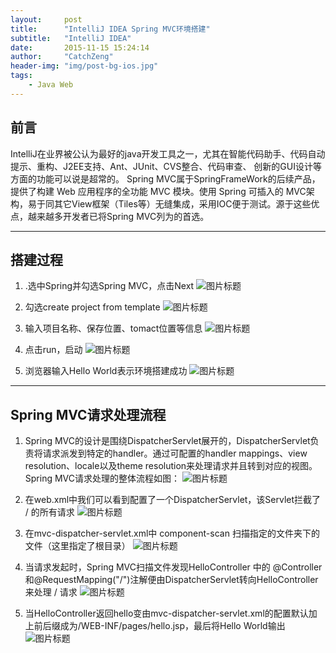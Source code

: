 ```yaml
---
layout:     post
title:      "IntelliJ IDEA Spring MVC环境搭建"
subtitle:   "IntelliJ IDEA"
date:       2015-11-15 15:24:14
author:     "CatchZeng"
header-img: "img/post-bg-ios.jpg"
tags:
    - Java Web
---
```

<span id="busuanzi_container_page_pv"></span>

## 前言
IntelliJ在业界被公认为最好的java开发工具之一，尤其在智能代码助手、代码自动提示、重构、J2EE支持、Ant、JUnit、CVS整合、代码审查、 创新的GUI设计等方面的功能可以说是超常的。
	Spring MVC属于SpringFrameWork的后续产品，提供了构建 Web 应用程序的全功能 MVC 模块。使用 Spring 可插入的 MVC架构，易于同其它View框架（Tiles等）无缝集成，采用IOC便于测试。源于这些优点，越来越多开发者已将Spring MVC列为的首选。

----------
	
## 搭建过程

 1. .选中Spring并勾选Spring MVC，点击Next
![图片标题](http://leanote.com/api/file/getImage?fileId=5648258aab64416406000576)

 2. 勾选create project from template
![图片标题](http://leanote.com/api/file/getImage?fileId=56482963ab6441640600060a)

 3. 输入项目名称、保存位置、tomact位置等信息
![图片标题](http://leanote.com/api/file/getImage?fileId=56482a86ab6441640600060c)

 4. 点击run，启动
![图片标题](http://leanote.com/api/file/getImage?fileId=56482b5eab64416406000611)

 5. 浏览器输入Hello World表示环境搭建成功
![图片标题](http://leanote.com/api/file/getImage?fileId=56482c25ab644165680005be)

----------

## Spring MVC请求处理流程

 1. Spring MVC的设计是围绕DispatcherServlet展开的，DispatcherServlet负责将请求派发到特定的handler。通过可配置的handler mappings、view resolution、locale以及theme resolution来处理请求并且转到对应的视图。Spring MVC请求处理的整体流程如图：
![图片标题](http://leanote.com/api/file/getImage?fileId=56482d79ab64416406000618)

 2. 在web.xml中我们可以看到配置了一个DispatcherServlet，该Servlet拦截了 / 的所有请求
![图片标题](http://leanote.com/api/file/getImage?fileId=56482e09ab644165680005c4)

 3. 在mvc-dispatcher-servlet.xml中 component-scan 扫描指定的文件夹下的文件（这里指定了根目录）
![图片标题](http://leanote.com/api/file/getImage?fileId=56482fd4ab644165680005d5)

 4. 当请求发起时，Spring MVC扫描文件发现HelloController 中的 @Controller和@RequestMapping("/")注解便由DispatcherServlet转向HelloController来处理 / 请求
![图片标题](http://leanote.com/api/file/getImage?fileId=564830c4ab644165680005d9)

 5. 当HelloController返回hello变由mvc-dispatcher-servlet.xml的配置默认加上前后缀成为/WEB-INF/pages/hello.jsp，最后将Hello World输出
![图片标题](http://leanote.com/api/file/getImage?fileId=56483169ab64416406000626)